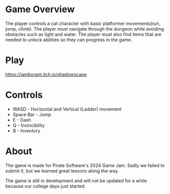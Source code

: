 # Game Overview
The player controls a cat character with basic platformer movements(run, jump, climb). The player must navigate through the dungeon while avoiding obstacles such as light and water. The player must also find items that are needed to unlock abilities so they can progress in the game.



# Play
https://jamborant.itch.io/shadowscape

# Controls
- WASD - Horizontal and Vertical (Ladder) movement
- Space Bar - Jump
- E - Dash
- Q - Invincibility
- B - Inventory

# About
The game is made for Pirate Software's 2024 Game Jam. Sadly we failed to submit it, but we learned great lessons along the way.

The game is still in development and will not be updated for a while because our college days just started.
